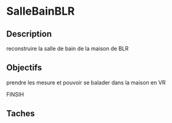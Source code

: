 # SalleBainBLR 

## Description

reconstruire la salle de bain de la maison de BLR

## Objectifs

prendre les mesure et pouvoir se balader dans la maison en VR

FINSIH

## Taches

